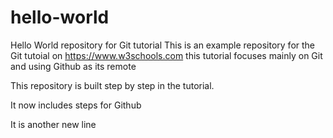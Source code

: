 # hello-world
Hello World repository for Git tutorial
This is an example repository for the Git tutoial on https://www.w3schools.com
this tutorial focuses mainly on Git and using Github as its remote

This repository is built step by step in the tutorial.


It now includes steps for Github


It is another new line
